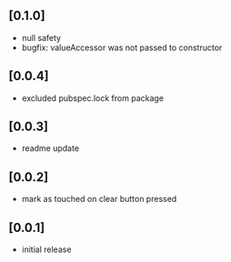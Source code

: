 
## [0.1.0]

* null safety
* bugfix: valueAccessor was not passed to constructor

## [0.0.4]

* excluded pubspec.lock from package

## [0.0.3]
* readme update

## [0.0.2]

* mark as touched on clear button pressed

## [0.0.1]

* initial release
